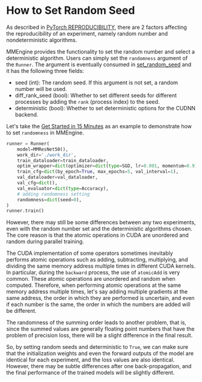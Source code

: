# How to Set Random Seed

As described in [PyTorch REPRODUCIBILITY](https://pytorch.org/docs/stable/notes/randomness.html), there are 2 factors affecting the reproducibility of an experiment, namely random number and nondeterministic algorithms.

MMEngine provides the functionality to set the random number and select a deterministic algorithm. Users can simply set the `randomness` argument of the `Runner`. The argument is eventually consumed in [set_random_seed](mmengine.runner.set_random_seed) and it has the following three fields:

- seed (int): The random seed. If this argument is not set, a random number will be used.
- diff_rank_seed (bool): Whether to set different seeds for different processes by adding the `rank` (process index) to the seed.
- deterministic (bool): Whether to set deterministic options for the CUDNN backend.

Let's take the [Get Started in 15 Minutes](../get_started/15_minutes.md) as an example to demonstrate how to set `randomness` in MMEngine.

```python
runner = Runner(
    model=MMResNet50(),
    work_dir='./work_dir',
    train_dataloader=train_dataloader,
    optim_wrapper=dict(optimizer=dict(type=SGD, lr=0.001, momentum=0.9)),
    train_cfg=dict(by_epoch=True, max_epochs=5, val_interval=1),
    val_dataloader=val_dataloader,
    val_cfg=dict(),
    val_evaluator=dict(type=Accuracy),
    # adding randomness setting
    randomness=dict(seed=0),
)
runner.train()
```

However, there may still be some differences between any two experiments, even with the random number set and the deterministic algorithms chosen. The core reason is that the atomic operations in CUDA are unordered and random during parallel training. 

The CUDA implementation of some operators sometimes inevitably performs atomic operations such as adding, subtracting, multiplying, and dividing the same memory address multiple times in different CUDA kernels. In particular, during the `backward` process, the use of `atomicAdd` is very common. These atomic operations are unordered and random when computed. Therefore, when performing atomic operations at the same memory address multiple times, let's say adding multiple gradients at the same address, the order in which they are performed is uncertain, and even if each number is the same, the order in which the numbers are added will be different.

The randomness of the summing order leads to another problem, that is, since the summed values are generally floating point numbers that have the problem of precision loss, there will be a slight difference in the final result.

So, by setting random seeds and deterministic to `True`, we can make sure that the initialization weights and even the forward outputs of the model are identical for each experiment, and the loss values are also identical. However, there may be subtle differences after one back-propagation, and the final performance of the trained models will be slightly different.
